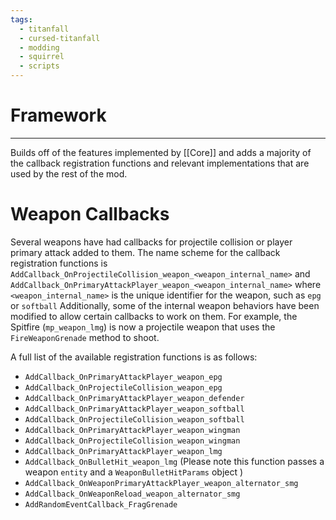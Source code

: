 ```yaml
---
tags:
  - titanfall
  - cursed-titanfall
  - modding
  - squirrel
  - scripts
---
```

# Framework
-----------------
Builds off of the features implemented by [[Core]] and adds a majority of the callback registration functions and relevant implementations that are used by the rest of the mod.
# Weapon Callbacks
Several weapons have had callbacks for projectile collision or player primary attack added to them. The name scheme for the callback registration functions is `AddCallback_OnProjectileCollision_weapon_<weapon_internal_name>` and `AddCallback_OnPrimaryAttackPlayer_weapon_<weapon_internal_name>` where `<weapon_internal_name>` is the unique identifier for the weapon, such as `epg` or `softball`
Additionally, some of the internal weapon behaviors have been modified to allow certain callbacks to work on them. For example, the Spitfire (`mp_weapon_lmg`) is now a projectile weapon that uses the `FireWeaponGrenade` method to shoot.

A full list of the available registration functions is as follows:
- `AddCallback_OnPrimaryAttackPlayer_weapon_epg`
- `AddCallback_OnProjectileCollision_weapon_epg`
- `AddCallback_OnPrimaryAttackPlayer_weapon_defender`
- `AddCallback_OnPrimaryAttackPlayer_weapon_softball`
- `AddCallback_OnProjectileCollision_weapon_softball`
- `AddCallback_OnPrimaryAttackPlayer_weapon_wingman`
- `AddCallback_OnProjectileCollision_weapon_wingman`
- `AddCallback_OnPrimaryAttackPlayer_weapon_lmg`
- `AddCallback_OnBulletHit_weapon_lmg` (Please note this function passes a weapon `entity` and a `WeaponBulletHitParams` object )
- `AddCallback_OnWeaponPrimaryAttackPlayer_weapon_alternator_smg`
- `AddCallback_OnWeaponReload_weapon_alternator_smg`
- `AddRandomEventCallback_FragGrenade`